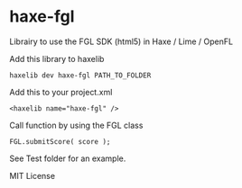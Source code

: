 # haxe-fgl
Librairy to use the FGL SDK (html5) in Haxe / Lime / OpenFL

Add this library to haxelib

```
haxelib dev haxe-fgl PATH_TO_FOLDER
```

Add this to your project.xml

```
<haxelib name="haxe-fgl" />
```

Call function by using the FGL class

```
FGL.submitScore( score );
```

See Test folder for an example.


MIT License